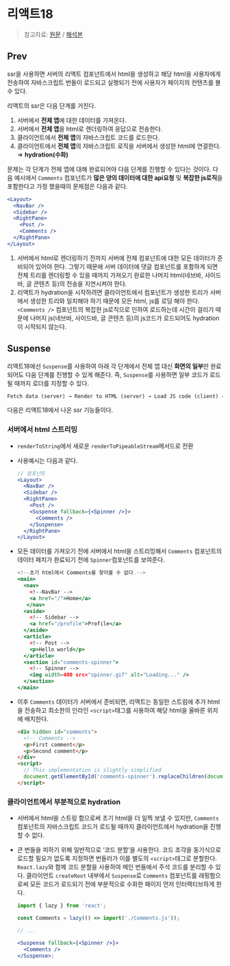 # 리액트18

> 참고자료: [원문](https://github.com/reactwg/react-18/discussions/37) / [해석본](https://itchallenger.tistory.com/656)

## Prev

ssr을 사용하면 서버의 리액트 컴포넌트에서 html을 생성하고 해당 html을 사용자에게 전송하여 자바스크립트 번들이 로드되고 실행되기 전에 사용자가 페이지의 컨텐츠를 볼 수 있다.

리액트의 ssr은 다음 단계를 거친다.

1. 서버에서 **전체 앱**에 대한 데이터를 가져온다.
2. 서버에서 **전체 앱**을 html로 렌더링하여 응답으로 전송한다.
3. 클라이언트에서 **전체 앱**의 자바스크립트 코드를 로드한다.
4. 클라이언트에서 **전체 앱**의 자바스크립트 로직을 서버에서 생성한 html에 연결한다. ⇒ **hydration(수화)**

문제는 각 단계가 전체 앱에 대해 완료되어야 다음 단계를 진행할 수 있다는 것이다. 다음 예시에서 `Comments` 컴포넌트가 **많은 양의 데이터에 대한 api요청** 및 **복잡한 js로직**을 포함한다고 가정 했을때의 문제점은 다음과 같다.

```jsx
<Layout>
  <NavBar />
  <Sidebar />
  <RightPane>
    <Post />
    <Comments />
  </RightPane>
</Layout>
```

1. 서버에서 html로 렌더링하기 전까지 서버에 전체 컴포넌트에 대한 모든 데이터가 준비되어 있어야 한다. 그렇기 때문에 서버 데이터에 댓글 컴포넌트를 포함하게 되면 전체 트리를 렌더링할 수 있을 때까지 가져오기 완료한 나머지 html(네브바, 사이드바, 글 콘텐츠 등)의 전송을 지연시켜야 한다.
2. 리액트가 hydration을 시작하려면 클라이언트에서 컴포넌트가 생성한 트리가 서버에서 생성한 트리와 일치해야 하기 때문에 모든 html, js를 로딩 해야 한다. `<Comments />` 컴포넌트의 복잡한 js로직으로 인하여 로드하는데 시간이 걸리기 때문에 나머지 js(네브바, 사이드바, 글 콘텐츠 등)의 js코드가 로드되어도 hydration이 시작되지 않는다.

## Suspense

리액트18에선 `Suspense`를 사용하여 아래 각 단계에서 전체 앱 대신 **화면의 일부**만 완료 되어도 다음 단계를 진행할 수 있게 해준다. 즉, `Suspense`를 사용하면 일부 코드가 로드될 때까지 로더를 지정할 수 있다.

```html
Fetch data (server) → Render to HTML (server) → Load JS code (client) → Hydrate (client)
```

다음은 리액트18에서 나온 ssr 기능들이다.

### 서버에서 html 스트리밍

- `renderToString`에서 새로운 `renderToPipeableStream`메서드로 전환
- 사용예시는 다음과 같다.
  ```jsx
  // 컴포넌트
  <Layout>
    <NavBar />
    <Sidebar />
    <RightPane>
      <Post />
      <Suspense fallback={<Spinner />}>
        <Comments />
      </Suspense>
    </RightPane>
  </Layout>
  ```
- 모든 데이터를 가져오기 전에 서버에서 html을 스트리밍해서 `Comments` 컴포넌트의 데이터 페치가 완료되기 전에 `Spinner`컴포넌트를 보여준다.

  ```jsx
  <!--초기 html에서 Comments를 찾아볼 수 없다.-->
  <main>
    <nav>
      <!--NavBar -->
      <a href="/">Home</a>
     </nav>
    <aside>
      <!-- Sidebar -->
      <a href="/profile">Profile</a>
    </aside>
    <article>
      <!-- Post -->
      <p>Hello world</p>
    </article>
    <section id="comments-spinner">
      <!-- Spinner -->
      <img width=400 src="spinner.gif" alt="Loading..." />
    </section>
  </main>

  ```

- 이후 `Comments` 데이터가 서버에서 준비되면, 리액트는 동일한 스트림에 추가 html을 전송하고 최소한의 인라인 `<script>`태그를 사용하여 해당 html을 올바른 위치에 배치한다.
  ```html
  <div hidden id="comments">
    <!-- Comments -->
    <p>First comment</p>
    <p>Second comment</p>
  </div>
  <script>
    // This implementation is slightly simplified
    document.getElementById('comments-spinner').replaceChildren(document.getElementById('comments'));
  </script>
  ```

### 클라이언트에서 부분적으로 hydration

- 서버에서 html을 스트링 함으로써 초기 html을 더 일찍 보낼 수 있지만, `Comments` 컴포넌트의 자바스크립트 코드가 로드될 때까지 클라이언트에서 hydration을 진행할 수 없다.
- 큰 번들을 피하기 위해 일반적으로 ‘코드 분할’을 사용한다. 코드 조각을 동기식으로 로드할 필요가 없도록 지정하면 번들러가 이를 별도의 `<script>`태그로 분할한다. `React.lazy`와 함께 코드 분할을 사용하여 메인 번들에서 주석 코드를 분리할 수 있다. 클라이언트 `createRoot` 내부에서 `Suspense`로 `Comments` 컴포넌트를 래핑함으로써 모든 코드가 로드되기 전에 부분적으로 수화한 페이지 먼저 인터랙티브하게 한다.

  ```jsx
  import { lazy } from 'react';

  const Comments = lazy(() => import('./Comments.js'));

  // ...

  <Suspense fallback={<Spinner />}>
    <Comments />
  </Suspense>;
  ```
